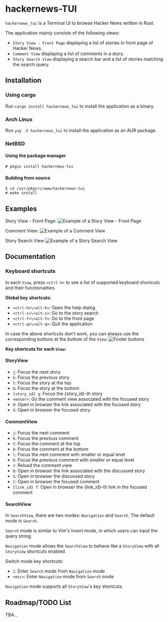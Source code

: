 # hackernews-TUI
`hackernews_tui` is a Terminal UI to browse Hacker News written in Rust.

The application mainly consists of the following views:
- `Story View - Front Page` displaying a list of stories in front page of Hacker News.
- `Comment View` displaying a list of comments in a story.
- `Story Search View` displaying a search bar and a list of stories matching the search query.

## Installation
### Using cargo
Run `cargo install hackernews_tui` to install the application as a binary.
### Arch Linux

Run `yay -S hackernews_tui` to install the application as an AUR package.

### NetBSD
#### Using the package manager
```
# pkgin install hackernews-tui
```

#### Building from source
```
$ cd /usr/pkgsrc/www/hackernews-tui
# make install
```

## Examples

Story View - Front Page:
![Example of a Story View - Front Page](https://raw.githubusercontent.com/aome510/hackernews-TUI/main/examples/assets/story_view.png)

Comment View:
![Example of a Comment View](https://raw.githubusercontent.com/aome510/hackernews-TUI/main/examples/assets/comment_view.png)

Story Search View
![Example of a Story Search View](https://raw.githubusercontent.com/aome510/hackernews-TUI/main/examples/assets/story_search_view.png)

## Documentation
### Keyboard shortcuts
In each `View`, press `<ctrl-h>` to see a list of supported keyboard shortcuts and their functionalities.

**Global key shortcuts:**
- `<ctrl-h>\<alt-h>`: Open the help dialog
- `<ctrl-s>\<alt-s>`: Go to the story search
- `<ctrl-f>\<alt-f>`: Go to the front page
- `<ctrl-q>\<alt-q>`: Quit the application

In case the above shortcuts don't work, you can always use the corresponding buttons at the bottom of the `View`:
![Footer buttons](https://raw.githubusercontent.com/aome510/hackernews-TUI/main/examples/assets/footer_buttons.png)

**Key shortcuts for each `View`:**
#### StoryView
- `j`: Focus the next story
- `k`: Focus the previous story
- `t`: Focus the story at the top
- `b`: Focus the story at the bottom
- `{story_id} g`: Focus the {story_id}-th story
- `<enter>`: Go the comment view associated with the focused story
- `O`: Open in browser the link associated with the focused story
- `S`: Open in browser the focused story

#### CommentView
- `j`: Focus the next comment
- `k`: Focus the previous comment
- `t`: Focus the comment at the top
- `b`: Focus the comment at the bottom
- `l`: Focus the next comment with smaller or equal level
- `h`: Focus the previous comment with smaller or equal level
- `r`: Reload the comment view.
- `O`: Open in browser the link associated with the discussed story
- `S`: Open in browser the discussed story
- `C`: Open in browser the focused comment
- `{link_id} f`: Open in browser the {link_id}-th link in the focused comment

#### SearchView
In `SearchView`, there are two modes: `Navigation` and `Search`. The default mode is `Search`.

`Search` mode is similar to Vim's Insert mode, in which users can input the query string.

`Navigation` mode allows the `SearchView` to behave like a `StoryView` with all `StoryView` shortcuts enabled.

Switch mode key shortcuts:
- `i`: Enter `Search` mode from `Navigation` mode
- `<esc>`: Enter `Navigation` mode from `Search` mode

`Navigation` mode supports all `StoryView`'s key shortcuts.


## Roadmap/TODO List
TBA...
